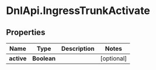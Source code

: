 # DnlApi.IngressTrunkActivate

## Properties
Name | Type | Description | Notes
------------ | ------------- | ------------- | -------------
**active** | **Boolean** |  | [optional] 



